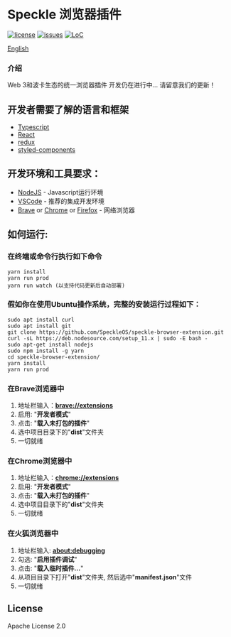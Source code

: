 # Speckle 浏览器插件

[![license](https://img.shields.io/github/license/GetSpeckle/speckle-browser-extension)](https://github.com/GetSpeckle/speckle-browser-extension/blob/master/LICENSE)
[![issues](https://img.shields.io/github/issues/GetSpeckle/speckle-browser-extension)](https://github.com/GetSpeckle/speckle-browser-extension/issues)
[![LoC](https://tokei.rs/b1/github/GetSpeckle/speckle-browser-extension)](https://github.com/GetSpeckle/speckle-browser-extension)

[English](README.md)
### 介绍
Web 3和波卡生态的统一浏览器插件 
开发仍在进行中... 请留意我们的更新！


## 开发者需要了解的语言和框架
* [Typescript](https://www.typescriptlang.org/)
* [React](https://reactjs.org/)
* [redux](https://redux.js.org/)
* [styled-components](https://www.styled-components.com/)



## 开发环境和工具要求：
* [NodeJS](https://nodejs.org/en/) - Javascript运行环境
* [VSCode](https://code.visualstudio.com/) - 推荐的集成开发环境
* [Brave](https://brave.com/) or [Chrome](https://www.google.com/chrome/) or [Firefox](https://www.mozilla.org/en-US/firefox/) - 网络浏览器

## 如何运行:
### 在终端或命令行执行如下命令
```
yarn install
yarn run prod 
yarn run watch (以支持代码更新后自动部署)
```
### 假如你在使用Ubuntu操作系统，完整的安装运行过程如下：
```
sudo apt install curl
sudo apt install git
git clone https://github.com/SpeckleOS/speckle-browser-extension.git
curl -sL https://deb.nodesource.com/setup_11.x | sudo -E bash -
sudo apt-get install nodejs
sudo npm install -g yarn
cd speckle-browser-extension/
yarn install
yarn run prod
```

### 在Brave浏览器中
1. 地址栏输入：[**brave://extensions**](brave://extensions)
2. 启用: "**开发者模式**"
3. 点击: "**载入未打包的插件**"
4. 选中项目目录下的"**dist**"文件夹
5. 一切就绪

### 在Chrome浏览器中
1. 地址栏输入：[**chrome://extensions**](chrome://extensions)
2. 启用: "**开发者模式**"
3. 点击: "**载入未打包的插件**"
4. 选中项目目录下的"**dist**"文件夹
5. 一切就绪

### 在火狐浏览器中
1. 地址栏输入: [**about:debugging**](about:debugging)
2. 勾选: "**启用插件调试**"
3. 点击: "**载入临时插件…**"
4. 从项目目录下打开"**dist**"文件夹, 然后选中"**manifest.json**"文件
5. 一切就绪

## License
Apache License 2.0
